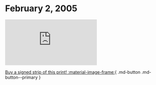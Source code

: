 # February 2, 2005

![](https://www.achewood.com/comic.php?date=02022005)

[Buy a signed strip of this print! :material-image-frame:](https://achewood-holiday-pop-up.myshopify.com/products/strip#02022005){ .md-button .md-button--primary }
